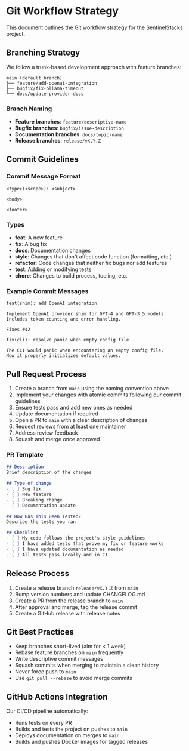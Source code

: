 # Git Workflow Strategy

This document outlines the Git workflow strategy for the SentinelStacks project.

## Branching Strategy

We follow a trunk-based development approach with feature branches:

```
main (default branch)
├── feature/add-openai-integration
├── bugfix/fix-ollama-timeout
└── docs/update-provider-docs
```

### Branch Naming

- **Feature branches**: `feature/descriptive-name`
- **Bugfix branches**: `bugfix/issue-description`
- **Documentation branches**: `docs/topic-name`
- **Release branches**: `release/vX.Y.Z`

## Commit Guidelines

### Commit Message Format

```
<type>(<scope>): <subject>

<body>

<footer>
```

### Types

- **feat**: A new feature
- **fix**: A bug fix
- **docs**: Documentation changes
- **style**: Changes that don't affect code function (formatting, etc.)
- **refactor**: Code changes that neither fix bugs nor add features
- **test**: Adding or modifying tests
- **chore**: Changes to build process, tooling, etc.

### Example Commit Messages

```
feat(shim): add OpenAI integration

Implement OpenAI provider shim for GPT-4 and GPT-3.5 models.
Includes token counting and error handling.

Fixes #42
```

```
fix(cli): resolve panic when empty config file

The CLI would panic when encountering an empty config file.
Now it properly initializes default values.
```

## Pull Request Process

1. Create a branch from `main` using the naming convention above
2. Implement your changes with atomic commits following our commit guidelines
3. Ensure tests pass and add new ones as needed
4. Update documentation if required
5. Open a PR to `main` with a clear description of changes
6. Request reviews from at least one maintainer
7. Address review feedback
8. Squash and merge once approved

### PR Template

```markdown
## Description
Brief description of the changes

## Type of change
- [ ] Bug fix
- [ ] New feature
- [ ] Breaking change
- [ ] Documentation update

## How Has This Been Tested?
Describe the tests you ran

## Checklist
- [ ] My code follows the project's style guidelines
- [ ] I have added tests that prove my fix or feature works
- [ ] I have updated documentation as needed
- [ ] All tests pass locally and in CI
```

## Release Process

1. Create a release branch `release/vX.Y.Z` from `main`
2. Bump version numbers and update CHANGELOG.md
3. Create a PR from the release branch to `main`
4. After approval and merge, tag the release commit
5. Create a GitHub release with release notes

## Git Best Practices

- Keep branches short-lived (aim for < 1 week)
- Rebase feature branches on `main` frequently
- Write descriptive commit messages
- Squash commits when merging to maintain a clean history
- Never force push to `main`
- Use `git pull --rebase` to avoid merge commits

## GitHub Actions Integration

Our CI/CD pipeline automatically:

- Runs tests on every PR
- Builds and tests the project on pushes to `main`
- Deploys documentation on merges to `main`
- Builds and pushes Docker images for tagged releases 